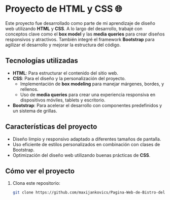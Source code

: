# Proyecto de HTML y CSS 🌐

Este proyecto fue desarrollado como parte de mi aprendizaje de diseño web utilizando **HTML** y **CSS**. A lo largo del desarrollo, trabajé con conceptos clave como el **box model** y las **media queries** para crear diseños responsivos y atractivos. También integré el framework **Bootstrap** para agilizar el desarrollo y mejorar la estructura del código.

## Tecnologías utilizadas

- **HTML**: Para estructurar el contenido del sitio web.
- **CSS**: Para el diseño y la personalización del proyecto.
  - Implementación de **box modeling** para manejar márgenes, bordes, y rellenos.
  - Uso de **media queries** para crear una experiencia responsiva en dispositivos móviles, tablets y escritorio.
- **Bootstrap**: Para acelerar el desarrollo con componentes predefinidos y un sistema de grillas.

## Características del proyecto

- Diseño limpio y responsivo adaptado a diferentes tamaños de pantalla.
- Uso eficiente de estilos personalizados en combinación con clases de Bootstrap.
- Optimización del diseño web utilizando buenas prácticas de **CSS**.

## Cómo ver el proyecto

1. Clona este repositorio:
   ```bash
   git clone https://github.com/maxijankovics/Pagina-Web-de-Bistro-del-Mar
